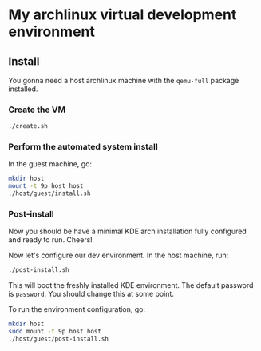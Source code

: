 # My archlinux virtual development environment

## Install

You gonna need a host archlinux machine with the `qemu-full` package installed.

### Create the VM

```bash
./create.sh
```

### Perform the automated system install

In the guest machine, go:

```bash
mkdir host
mount -t 9p host host
./host/guest/install.sh
```

### Post-install

Now you should be have a minimal KDE arch installation fully configured and ready to run.
Cheers!

Now let's configure our dev environment.
In the host machine, run:

```bash
./post-install.sh
```

This will boot the freshly installed KDE environment.
The default password is `password`. You should change this at some point.

To run the environment configuration, go:

```bash
mkdir host
sudo mount -t 9p host host
./host/guest/post-install.sh
```
